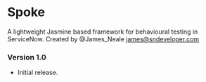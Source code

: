 # Spoke
A lightweight Jasmine based framework for behavioural testing in ServiceNow.
Created by @James_Neale <james@sndeveloper.com>

### Version 1.0
- Initial release.
